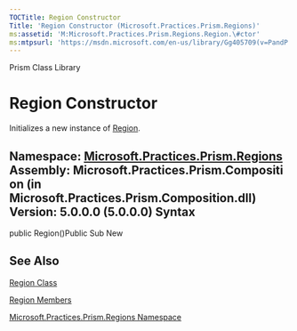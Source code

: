 ```yaml
---
TOCTitle: Region Constructor
Title: 'Region Constructor (Microsoft.Practices.Prism.Regions)'
ms:assetid: 'M:Microsoft.Practices.Prism.Regions.Region.\#ctor'
ms:mtpsurl: 'https://msdn.microsoft.com/en-us/library/Gg405709(v=PandP.50)'
---
```


Prism Class Library

Region Constructor
==================

Initializes a new instance of [Region](https://msdn.microsoft.com/t:microsoft.practices.prism.regions.region).

**Namespace:** [Microsoft.Practices.Prism.Regions](https://msdn.microsoft.com/n:microsoft.practices.prism.regions)
**Assembly:** Microsoft.Practices.Prism.Composition (in Microsoft.Practices.Prism.Composition.dll) Version: 5.0.0.0 (5.0.0.0)
Syntax
------

<span id="syntaxToggle"></span>public Region()Public Sub New

See Also
--------

<span id="seeAlsoToggle"></span>
[Region Class](https://msdn.microsoft.com/t:microsoft.practices.prism.regions.region)

[Region Members](https://msdn.microsoft.com/allmembers.t:microsoft.practices.prism.regions.region)

[Microsoft.Practices.Prism.Regions Namespace](https://msdn.microsoft.com/n:microsoft.practices.prism.regions)
